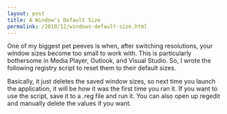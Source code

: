 ```yaml
---
layout: post
title: A Window's Default Size
permalink: /2010/12/windows-default-size.html
---
```


One of my biggest pet peeves is when, after switching resolutions, your window sizes become too small to work with. This
is particularly bothersome in Media Player, Outlook, and Visual Studio. So, I wrote the following registry script to
reset them to their default sizes.

<script src="https://gist.github.com/bricelam/1d7111e2ac7b882ea962.js"></script>

Basically, it just deletes the saved window sizes, so next time you launch the application, it will be how it was the
first time you ran it. If you want to use the script, save it to a .reg file and run it. You can also open up regedit
and manually delete the values if you want.
